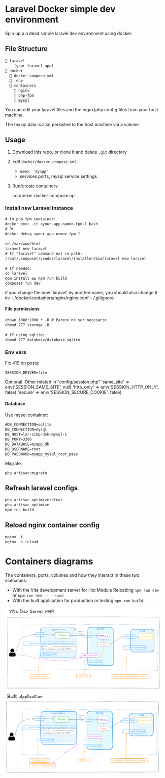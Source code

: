 # Laravel Docker simple dev environment

Spin up a a dead simple laravel dev environment using docker.

## File Structure

```
📁 laravel
  - (your laravel app)
📁 docker
  📘 docker-compose.yml
  📄 .env
  📁 containers
    📁 nginx
    📁 php-fpm
    📁 mysql
```

You can edit your laravel files and the nignx/php config files
from your host machine.

The mysql data is also persisted to the host machine via a volume.

## Usage

1. Download this repo, or clone it and delete `.git` directory

2. Edit `docker/docker-compose.yml`:
	
	- `name: 'myapp'`
	- services ports, mysql service settings

3. Run/create containers: 
	
	cd docker
	docker compose up

### Install new Laravel instance

	# In php-fpm container:
	docker exec -it <your-app-name>-fpm-1 bash	
	# Or
	docker debug <your-app-name>-fpm-1
	
	cd /var/www/html
	laravel new laravel
	# If "laravel" command not in path:
	/root/.composer/vendor/laravel/installer/bin/laravel new laravel
	
	# If needed:
	cd laravel
	npm install && npm run build
	composer run dev

if you change the new 'laravel' by another name, you should also change it in: 
	- /docker/containers/nginx/nginx.conf
	- /.gitignore

#### File permissions

	chown 1000:1000 * -R # Parece no ser necesario
	chmod 777 storage -R
	
	# If using sqlite:
	chmod 777 database/database.sqlite 

### Env vars

Fix 419 on posts:
	
	SESSION_DRIVER=file

Optional. Other related in "config/session.php"
	'same_site' => env('SESSION_SAME_SITE', null)
	'http_only' => env('SESSION_HTTP_ONLY', false)
	'secure' => env('SESSION_SECURE_COOKIE', false)


#### Database

Use mysql container:

	#DB_CONNECTION=sqlite
	DB_CONNECTION=mysql
	DB_HOST=lar-simp-dok-mysql-1
	DB_PORT=3306
	DB_DATABASE=myapp_db
	DB_USERNAME=root
	DB_PASSWORD=myapp_mysql_root_pass

Migrate:

	php artisan:migrate

## Refresh laravel configs

	php artisan optimize:clear
	php artisan optimize
	npm run build

## Reload nginx container config

	nginx -t
	nginx -s reload

# Containers diagrams

The containers, ports, volumes and how they interact in these two scenacios:
- With the Vite development server for Hot Module Reloading `npm run dev` or `npm run dev -- --host`
- With the built application for production or testing `npm run build`

![Containers Diagram](docs/containers-diagram.png)